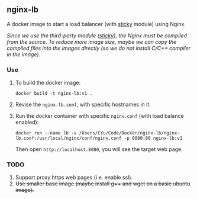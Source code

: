 ## nginx-lb

A docker image to start a load balancer (with [sticky](https://bitbucket.org/nginx-goodies/nginx-sticky-module-ng) module) using Nginx.

*Since we use the third-party module ([sticky](https://bitbucket.org/nginx-goodies/nginx-sticky-module-ng)), the Nginx must be compiled from the source. To reduce more image size, maybe we can copy the compiled files into the images directly (so we do not install C/C++ compiler in the image).*

### Use

1. To build the docker image:

   ```
   docker build -t nginx-lb:v1 .
   ```


2. Revise the `nginx-lb.conf`, with specific hostnames in it.

3. Run the docker container with specific `nginx.conf` (with load balance enabled):

   ```
   docker run --name lb -v /Users/CYu/Code/Docker/nginx-lb/nginx-lb.conf:/usr/local/nginx/conf/nginx.conf -p 8080:80 nginx-lb:v1
   ```

   Then open `http://localhost:8080`, you will see the target web page.

### TODO

1. Support proxy https web pages (i.e. enable ssl).
2. ~~Use smaller base image (maybe install g++ and wget on a basic ubuntu image).~~
